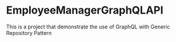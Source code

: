 # EmployeeManagerGraphQLAPI
This is a project that demonstrate the use of GraphQL with Generic Repository Pattern
